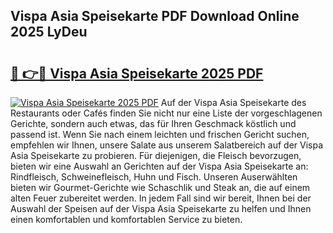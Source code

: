 ## Vispa Asia Speisekarte PDF Download Online 2025 LyDeu

# <h2><a href="http://gc5z43.nevu.top/?p=Vispa+Asia+Speisekarte">🔗 👉🔴 Vispa Asia Speisekarte 2025 PDF</a></h2>

[![Vispa Asia Speisekarte 2025 PDF](https://i.imgur.com/dBaPXMq.png)](http://gc5z43.nevu.top/?p=Vispa+Asia+Speisekarte)
Auf der Vispa Asia Speisekarte des Restaurants oder Cafés finden Sie nicht nur eine Liste der vorgeschlagenen Gerichte, sondern auch etwas, das für Ihren Geschmack köstlich und passend ist. Wenn Sie nach einem leichten und frischen Gericht suchen, empfehlen wir Ihnen, unsere Salate aus unserem Salatbereich auf der Vispa Asia Speisekarte zu probieren. Für diejenigen, die Fleisch bevorzugen, bieten wir eine Auswahl an Gerichten auf der Vispa Asia Speisekarte an: Rindfleisch, Schweinefleisch, Huhn und Fisch. Unseren Auserwählten bieten wir Gourmet-Gerichte wie Schaschlik und Steak an, die auf einem alten Feuer zubereitet werden. In jedem Fall sind wir bereit, Ihnen bei der Auswahl der Speisen auf der Vispa Asia Speisekarte zu helfen und Ihnen einen komfortablen und komfortablen Service zu bieten.
